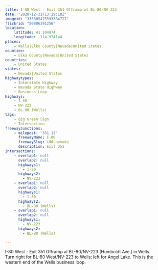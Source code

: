 ```yaml
---
title: I-80 West - Exit 351 Offramp at BL-80/NV-223
date: "2020-12-31T13:19:18Z"
imageid: "335685475593384727"
flickrid: "50886391256"
location:
    latitude: 41.104874
    longitude: -114.974144
places:
    - Wells|Elko County|Nevada|United States
counties:
    - Elko County|Nevada|United States
countries:
    - United States
states:
    - Nevada|United States
highwaytypes:
    - Interstate Highway
    - Nevada State Highway
    - Business Loop
highways:
    - I-80
    - NV-223
    - BL-80 (Wells)
tags:
    - Big Green Sign
    - Intersection
freewayJunctions:
    - milepost: "351.13"
      freewayName: I-80
      freewaySlug: i80-nevada
      description: Exit 351
intersections:
    - overlap1: null
      overlap2: null
      highways1:
        - I-80
      highways2:
        - NV-223
    - overlap1: null
      overlap2: null
      highways1:
        - I-80
      highways2:
        - BL-80 (Wells)
    - overlap1: null
      overlap2: null
      highways1:
        - NV-223
      highways2:
        - BL-80 (Wells)

---
```

I-80 West - Exit 351 Offramp at BL-80/NV-223 (Humboldt Ave.) in Wells.  Turn right for BL-80 West/NV-223 to Wells; left for Angel Lake.  This is the western end of the Wells business loop.